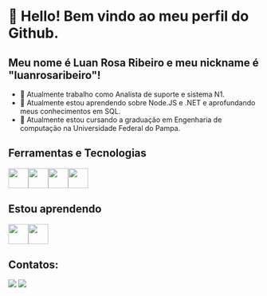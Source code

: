 # 👋 Hello! Bem vindo ao meu perfil do Github.
## Meu nome é Luan Rosa Ribeiro e meu nickname é "luanrosaribeiro"!


- 🔭 Atualmente trabalho como Analista de suporte e sistema N1.
- 🌱 Atualmente estou aprendendo sobre Node.JS e .NET e aprofundando meus conhecimentos em SQL.
- 🌱 Atualmente estou cursando a graduação em Engenharia de computação na Universidade Federal do Pampa.


## Ferramentas e Tecnologias

<img loading="lazy" src="https://cdn.jsdelivr.net/gh/devicons/devicon/icons/git/git-original.svg" width="40" height="40"/><img loading="lazy" src="https://cdn.jsdelivr.net/gh/devicons/devicon/icons/mysql/mysql-original.svg" width="40" height="40"/><img loading="lazy" src="https://cdn.jsdelivr.net/gh/devicons/devicon/icons/oracle/oracle-original.svg" width="40" height="40"/><img loading="lazy" src="https://cdn.jsdelivr.net/gh/devicons/devicon/icons/java/java-original.svg" width="40" height="40"/>

## Estou aprendendo

<img loading="lazy" src="https://cdn.jsdelivr.net/gh/devicons/devicon/icons/nodejs/nodejs-original.svg" width="40" height="40"/><img loading="lazy" src="https://cdn.jsdelivr.net/gh/devicons/devicon/icons/dot-net/dot-net-original.svg" width="40" height="40"/>

## Contatos:

<div>
<a href = "mailto:contato@luanribeiro4445@gmail.com"><img loading="lazy" src="https://img.shields.io/badge/Gmail-D14836?style=for-the-badge&logo=gmail&logoColor=white" target="_blank"></a>
<a href="https://www.linkedin.com/in/luan-rosa-ribeiro/" target="_blank"><img loading="lazy" src="https://img.shields.io/badge/-LinkedIn-%230077B5?style=for-the-badge&logo=linkedin&logoColor=white" target="_blank"></a>   
</div>

<!--
**luanrosaribeiro/luanrosaribeiro** is a ✨ _special_ ✨ repository because its `README.md` (this file) appears on your GitHub profile.

Here are some ideas to get you started:

- 🔭 Atualmente trabalho como Analista de suporte e sistema N1.
- 🌱 Atualmente estou aprendendo sobre Node.JS e .NET e aprofundando meus conhecimentos em SQL.

-->
